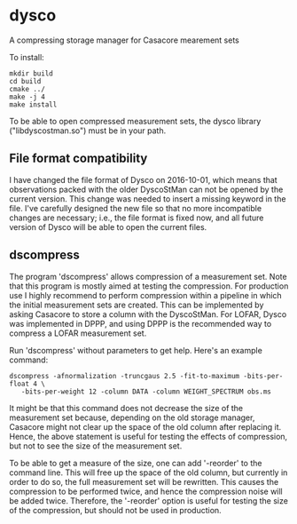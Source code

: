 # dysco
A compressing storage manager for Casacore mearement sets

To install:

    mkdir build
    cd build
    cmake ../
    make -j 4
    make install

To be able to open compressed measurement sets, the dysco library ("libdyscostman.so") must be in your path.

## File format compatibility
I have changed the file format of Dysco on 2016-10-01, which means that observations packed with the older
DyscoStMan can not be opened by the current version. This change was needed to insert a missing keyword in the file.
I've carefully designed the new file so that no more incompatible changes are necessary; i.e., the file format is
fixed now, and all future version of Dysco will be able to open the current files.

## dscompress
The program 'dscompress' allows compression of a measurement set. Note that this program is mostly aimed at testing the compression.
For production use I highly recommend to perform compression within a pipeline in which the initial measurement sets are created.
This can be implemented by asking Casacore to store a column with the DyscoStMan. For LOFAR, Dysco was implemented in DPPP, and
using DPPP is the recommended way to compress a LOFAR measurement set.

Run 'dscompress' without parameters to get help. Here's an example command:

    dscompress -afnormalization -truncgaus 2.5 -fit-to-maximum -bits-per-float 4 \
       -bits-per-weight 12 -column DATA -column WEIGHT_SPECTRUM obs.ms

It might be that this command does not decrease the size of the measurement set because, depending on the old storage manager,
Casacore might not clear up the space of the old column after replacing it. Hence, the above statement is useful for testing the
effects of compression, but not to see the size of the measurement set.

To be able to get a measure of the size, one can add '-reorder' to the command line. This will free up the space of the old column,
but currently in order to do so, the full measurement set will be rewritten. This causes the compression to be performed twice,
and hence the compression noise will be added twice. Therefore, the '-reorder' option is useful for testing the size of the compression,
but should not be used in production.
